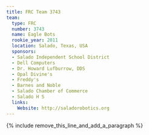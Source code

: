 ```yaml
---
title: FRC Team 3743
team:
  type: FRC
  number: 3743
  name: Eagle Bots
  rookie_year: 2011
  location: Salado, Texas, USA
  sponsors:
  - Salado Independent School District
  - Dell Computers
  - Dr. Howard Lufburrow, DDS
  - Opal Divine's
  - Freddy's
  - Barnes and Noble
  - Salado Chamber of Commerce
  - Salado H S
  links:
    Website: http://saladorobotics.org
---
```


{% include remove_this_line_and_add_a_paragraph %}